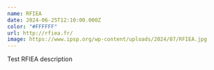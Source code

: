 ```yaml
---
name: RFIEA
date: 2024-06-25T12:10:00.000Z
color: "#FFFFFF"
url: http://rfiea.fr/
image: https://www.ipsp.org/wp-content/uploads/2024/07/RFIEA.jpg
---
```

Test RFIEA description
